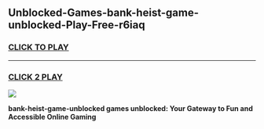 
## Unblocked-Games-bank-heist-game-unblocked-Play-Free-r6iaq
<h3>
<a href="https://premium76.site?title=bank-heist-game-unblocked&ref=17A">CLICK TO PLAY</a></h3>
<hr>

<h3>
<a href="https://premium76.site?title=bank-heist-game-unblocked&ref=17A">CLICK 2 PLAY</a>
  
</h3>

<a href="https://premium76.site?title=bank-heist-game-unblocked&ref=17A"><img src="https://clearcache.store/games.png"></a>


**bank-heist-game-unblocked games unblocked: Your Gateway to Fun and Accessible Online Gaming**
